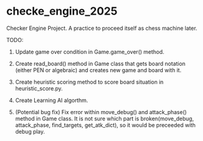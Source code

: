 # checke_engine_2025

Checker Engine Project. A practice to proceed itself as chess machine later.

TODO:

1. Update game over condition in Game.game_over() method.

2. Create read_board() method in Game class that gets board notation (either PEN or algebraic) and creates new game and board with it.

3. Create heuristic scoring method to score board situation in heuristic_score.py.

4. Create Learning AI algorthm.

5. (Potential bug fix) Fix error within move_debug() and attack_phase() method in Game class. It is not sure which part is broken(move_debug, attack_phase, find_targets, get_atk_dict), so it would be preceeded with debug play.
